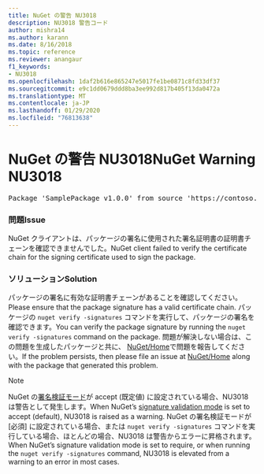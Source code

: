 ```yaml
---
title: NuGet の警告 NU3018
description: NU3018 警告コード
author: mishra14
ms.author: karann
ms.date: 8/16/2018
ms.topic: reference
ms.reviewer: anangaur
f1_keywords:
- NU3018
ms.openlocfilehash: 1daf2b616e865247e5017fe1be0871c8fd33df37
ms.sourcegitcommit: e9c1dd0679ddd8ba3ee992d817b405f13da0472a
ms.translationtype: MT
ms.contentlocale: ja-JP
ms.lasthandoff: 01/29/2020
ms.locfileid: "76813638"
---
```

# <a name="nuget-warning-nu3018"></a><span data-ttu-id="60e90-103">NuGet の警告 NU3018</span><span class="sxs-lookup"><span data-stu-id="60e90-103">NuGet Warning NU3018</span></span>

<pre>Package 'SamplePackage v1.0.0' from source 'https://contoso.com/index.json': The primary signature found a chain building issue: A certificate chain processed, but terminated in a root certificate which is not trusted by the trust provider.</pre>

### <a name="issue"></a><span data-ttu-id="60e90-104">問題</span><span class="sxs-lookup"><span data-stu-id="60e90-104">Issue</span></span>

<span data-ttu-id="60e90-105">NuGet クライアントは、パッケージの署名に使用された署名証明書の証明書チェーンを確認できませんでした。</span><span class="sxs-lookup"><span data-stu-id="60e90-105">NuGet client failed to verify the certificate chain for the signing certificate used to sign the package.</span></span>


### <a name="solution"></a><span data-ttu-id="60e90-106">ソリューション</span><span class="sxs-lookup"><span data-stu-id="60e90-106">Solution</span></span>

<span data-ttu-id="60e90-107">パッケージの署名に有効な証明書チェーンがあることを確認してください。</span><span class="sxs-lookup"><span data-stu-id="60e90-107">Please ensure that the package signature has a valid certificate chain.</span></span> <span data-ttu-id="60e90-108">パッケージの `nuget verify -signatures` コマンドを実行して、パッケージの署名を確認できます。</span><span class="sxs-lookup"><span data-stu-id="60e90-108">You can verify the package signature by running the `nuget verify -signatures` command on the package.</span></span> <span data-ttu-id="60e90-109">問題が解決しない場合は、この問題を生成したパッケージと共に、 [NuGet/Home](https://github.com/NuGet/Home/issues)で問題を報告してください。</span><span class="sxs-lookup"><span data-stu-id="60e90-109">If the problem persists, then please file an issue at [NuGet/Home](https://github.com/NuGet/Home/issues) along with the package that generated this problem.</span></span>


> [!Note]
> <span data-ttu-id="60e90-110">NuGet の[署名検証モード](../../consume-packages/installing-signed-packages.md#configure-package-signature-requirements)が accept (既定値) に設定されている場合、NU3018 は警告として発生します。</span><span class="sxs-lookup"><span data-stu-id="60e90-110">When NuGet’s [signature validation mode](../../consume-packages/installing-signed-packages.md#configure-package-signature-requirements) is set to accept (default), NU3018 is raised as a warning.</span></span> <span data-ttu-id="60e90-111">NuGet の署名検証モードが [必須] に設定されている場合、または `nuget verify -signatures` コマンドを実行している場合、ほとんどの場合、NU3018 は警告からエラーに昇格されます。</span><span class="sxs-lookup"><span data-stu-id="60e90-111">When NuGet’s signature validation mode is set to require, or when running the `nuget verify -signatures` command, NU3018 is elevated from a warning to an error in most cases.</span></span> 
